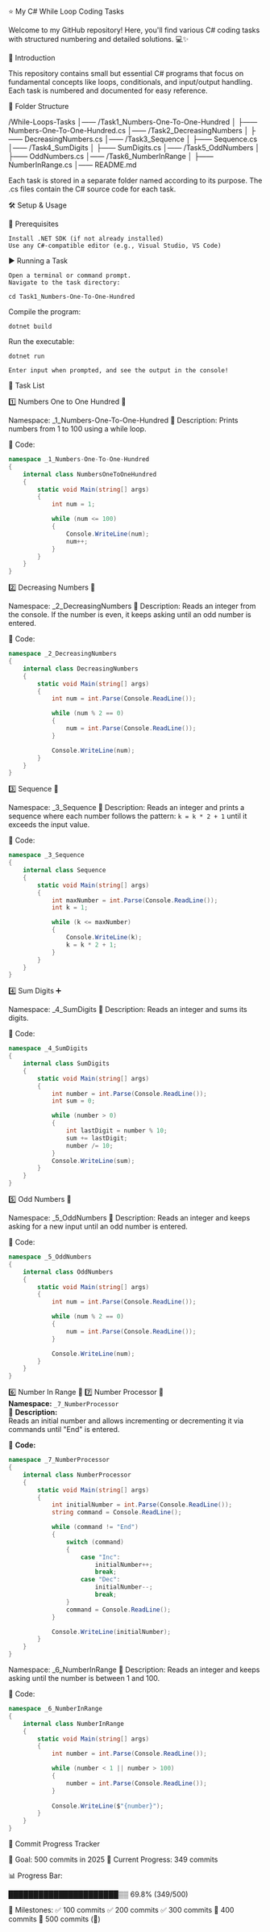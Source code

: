 ⭐ My C# While Loop Coding Tasks

Welcome to my GitHub repository! Here, you'll find various C# coding tasks with structured numbering and detailed solutions. 💻✨

🐜 Introduction

This repository contains small but essential C# programs that focus on fundamental concepts like loops, conditionals, and input/output handling. Each task is numbered and documented for easy reference.

📎 Folder Structure

/While-Loops-Tasks
│—— /Task1_Numbers-One-To-One-Hundred
│    ├—— Numbers-One-To-One-Hundred.cs
│—— /Task2_DecreasingNumbers
│    ├—— DecreasingNumbers.cs
│—— /Task3_Sequence
│    ├—— Sequence.cs
│—— /Task4_SumDigits
│    ├—— SumDigits.cs
│—— /Task5_OddNumbers
│    ├—— OddNumbers.cs
│—— /Task6_NumberInRange
│    ├—— NumberInRange.cs
│—— README.md

Each task is stored in a separate folder named according to its purpose. The .cs files contain the C# source code for each task.

🛠️ Setup & Usage

🔧 Prerequisites

    Install .NET SDK (if not already installed)
    Use any C#-compatible editor (e.g., Visual Studio, VS Code)

▶️ Running a Task

    Open a terminal or command prompt.
    Navigate to the task directory:

    cd Task1_Numbers-One-To-One-Hundred

Compile the program:

    dotnet build

Run the executable:

    dotnet run

    Enter input when prompted, and see the output in the console!

📌 Task List

1️⃣ Numbers One to One Hundred 🔄

Namespace: _1_Numbers-One-To-One-Hundred
📌 Description:
Prints numbers from 1 to 100 using a while loop.

📝 Code:
```csharp
namespace _1_Numbers-One-To-One-Hundred
{
    internal class NumbersOneToOneHundred
    {
        static void Main(string[] args)
        {
            int num = 1;

            while (num <= 100)
            {
                Console.WriteLine(num);
                num++;
            }
        }
    }
}
```

2️⃣ Decreasing Numbers 🔢

Namespace: _2_DecreasingNumbers
📌 Description:
Reads an integer from the console. If the number is even, it keeps asking until an odd number is entered.

📝 Code:
```csharp
namespace _2_DecreasingNumbers
{
    internal class DecreasingNumbers
    {
        static void Main(string[] args)
        {
            int num = int.Parse(Console.ReadLine());

            while (num % 2 == 0)
            {
                num = int.Parse(Console.ReadLine());
            }

            Console.WriteLine(num);
        }
    }
}
```

3️⃣ Sequence 🔢

Namespace: _3_Sequence
📌 Description:
Reads an integer and prints a sequence where each number follows the pattern: `k = k * 2 + 1` until it exceeds the input value.

📝 Code:
```csharp
namespace _3_Sequence
{
    internal class Sequence
    {
        static void Main(string[] args)
        {
            int maxNumber = int.Parse(Console.ReadLine());
            int k = 1;

            while (k <= maxNumber)
            {
                Console.WriteLine(k);
                k = k * 2 + 1;
            }
        }
    }
}
```

4️⃣ Sum Digits ➕

Namespace: _4_SumDigits
📌 Description:
Reads an integer and sums its digits.

📝 Code:
```csharp
namespace _4_SumDigits
{
    internal class SumDigits
    {
        static void Main(string[] args)
        {
            int number = int.Parse(Console.ReadLine());
            int sum = 0;

            while (number > 0)
            {
                int lastDigit = number % 10;
                sum += lastDigit;
                number /= 10;
            }
            Console.WriteLine(sum);
        }
    }
}
```

5️⃣ Odd Numbers 🔢

Namespace: _5_OddNumbers
📌 Description:
Reads an integer and keeps asking for a new input until an odd number is entered.

📝 Code:
```csharp
namespace _5_OddNumbers
{
    internal class OddNumbers
    {
        static void Main(string[] args)
        {
            int num = int.Parse(Console.ReadLine());

            while (num % 2 == 0)
            {
                num = int.Parse(Console.ReadLine());
            }

            Console.WriteLine(num);
        }
    }
}
```

6️⃣ Number In Range 🔢
7️⃣ Number Processor 🔁  
**Namespace:** `_7_NumberProcessor`  
📌 **Description:**  
Reads an initial number and allows incrementing or decrementing it via commands until "End" is entered.

📝 **Code:**
```csharp
namespace _7_NumberProcessor
{
    internal class NumberProcessor
    {
        static void Main(string[] args)
        {
            int initialNumber = int.Parse(Console.ReadLine());
            string command = Console.ReadLine();

            while (command != "End")
            {
                switch (command)
                {
                    case "Inc":
                        initialNumber++;
                        break;
                    case "Dec":
                        initialNumber--;
                        break;
                }    
                command = Console.ReadLine();
            }

            Console.WriteLine(initialNumber);
        }
    }
}
```


Namespace: _6_NumberInRange
📌 Description:
Reads an integer and keeps asking until the number is between 1 and 100.

📝 Code:
```csharp
namespace _6_NumberInRange
{
    internal class NumberInRange
    {
        static void Main(string[] args)
        {
            int number = int.Parse(Console.ReadLine());

            while (number < 1 || number > 100)
            {
                number = int.Parse(Console.ReadLine());
            }
    
            Console.WriteLine($"{number}");
        }
    }
}
```

🎯 Commit Progress Tracker

🚀 Goal: 500 commits in 2025
📅 Current Progress: 349 commits

📊 Progress Bar:

██████████████████████▒▒ 69.8% (349/500)

📌 Milestones:
✅ 100 commits
✅ 200 commits
✅ 300 commits
🔲 400 commits
🔲 500 commits (🎉)

